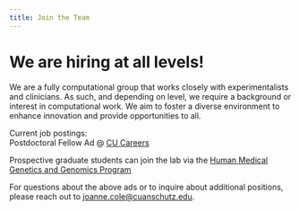```yaml
---
title: Join the Team
---
```


# <i class="fas fa-hands-helping"></i>We are hiring at all levels!

We are a fully computational group that works closely with experimentalists and clinicians. 
As such, and depending on level, we require a background or interest in computational work.
We aim to foster a diverse environment to enhance innovation and provide opportunities to all. 

Current job postings:  
Postdoctoral Fellow Ad @ [CU Careers](https://cu.taleo.net/careersection/jobdetail.ftl?job=27606&lang=en#.Y1L9slAH9k0)   


Prospective graduate students can join the lab via the [Human Medical Genetics and Genomics Program](https://www.cuanschutz.edu/graduate-programs/human-medical-genetics-and-genomics/home) 

For questions about the above ads or to inquire about additional positions, please reach out to joanne.cole@cuanschutz.edu.



